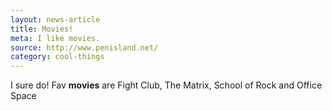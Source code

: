 ```yaml
---
layout: news-article
title: Movies!
meta: I like movies.
source: http://www.penisland.net/
category: cool-things
---
```


I sure do! Fav **movies** are Fight Club, The Matrix, School of Rock and Office Space